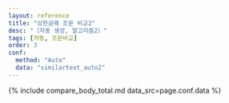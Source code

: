 ```yaml
---
layout: reference
title: "상한금궤 조문 비교2"
desc: "〔자동 생성, 알고리즘2〕"
tags: [자동, 조문비교]
order: 3
conf:
  method: "Auto"
  data: "similartext_auto2"
---
```


{% include compare_body_total.md data_src=page.conf.data %}
